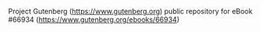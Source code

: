 Project Gutenberg (https://www.gutenberg.org) public repository for
eBook #66934 (https://www.gutenberg.org/ebooks/66934)
